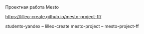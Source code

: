 Проектная работа Mesto

https://lilleo-create.github.io/mesto-project-ff/

students-yandex – lilleo-create
mesto-project – mesto-project-ff